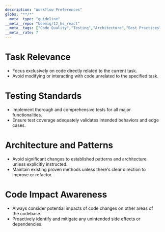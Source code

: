 ```yaml
---
description: "Workflow Preferences"
globs: "**/*"
__meta__type: "guideline"
__meta__repo: "Udemig/12_hs_react"
__meta__tags: ["Code Quality","Testing","Architecture","Best Practices","Development"]
__meta__rate: 7
---
```

# Task Relevance
- Focus exclusively on code directly related to the current task.
- Avoid modifying or interacting with code unrelated to the specified task.

# Testing Standards
- Implement thorough and comprehensive tests for all major functionalities.
- Ensure test coverage adequately validates intended behaviors and edge cases.

# Architecture and Patterns
- Avoid significant changes to established patterns and architecture unless explicitly instructed.
- Maintain existing proven methods unless there's clear direction to improve or refactor.

# Code Impact Awareness
- Always consider potential impacts of code changes on other areas of the codebase.
- Proactively identify and mitigate any unintended side effects or dependencies.